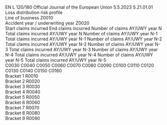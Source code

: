 EN  L 120/180 Official Journal of the European Union 5.5.2023
 S.21.01.01  
Loss distribution risk profile  
Line of business  Z0010  
Accident year / 
underwriting year  Z0020  
Start 
claims 
incurred  End 
claims 
incurred  Number 
of claims 
AY/UWY 
year N  Total 
claims 
incurred 
AY/UWY 
year N  Number 
of claims 
AY/UWY 
year N-1  Total 
claims 
incurred 
AY/UWY 
year N-1  Number 
of claims 
AY/UWY 
year N-2  Total 
claims 
incurred 
AY/UWY 
year N-2  Number 
of claims 
AY/UWY 
year N-3  Total 
claims 
incurred 
AY/UWY 
year N-3  Number 
of claims 
AY/UWY 
year N-4  Total 
claims 
incurred 
AY/UWY 
year N-4  Number 
of claims 
AY/UWY 
year N-5  Total 
claims 
incurred 
AY/UWY 
year N-5  
C0030  C0040  C0050  C0060  C0070  C0080  C0090  C0100  C0110  C0120  C0130  C0140  C0150  C0160  
Bracket 1  R0010  
Bracket 2  R0020  
Bracket 3  R0030  
Bracket 4  R0040  
Bracket 5  R0050  
Bracket 6  R0060  
Bracket 7  R0070  
Bracket 8  R0080  
Bracket 9  R0090